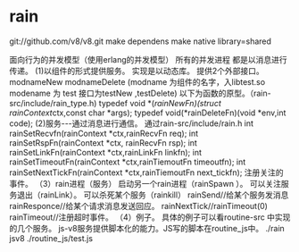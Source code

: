 rain
====
git://github.com/v8/v8.git
make dependens
make native library=shared

面向行为的并发模型（使用erlang的并发模型）
所有的并发进程 都是以消息进行传递。
(1)以组件的形式提供服务。
	实现是以动态库。
	提供2个外部接口。
	modnameNew modnameDelete 
	(modname 为组件的名字，入libtest.so modename 为 test 接口为testNew ,testDelete)
	以下为函数的原型。（rain-src/include/rain_type.h)
	typedef void *(*rainNewFn)(struct rainContext*ctx,const char *args);
	typedef void(*rainDeleteFn)(void *env,int code);
(2)服务---通过消息进行通信。
	通过rain-src/include/rain.h
	int rainSetRecvfn(rainContext *ctx,rainRecvFn req);
	int rainSetRspFn(rainContext *ctx, rainRecvFn rsp);
	int rainSetLinkFn(rainContext *ctx,rainLinkFn linkfn);
	int rainSetTimeoutFn(rainContext *ctx,rainTiemoutFn timeoutfn);
	int rainSetNextTickFn(rainContext *ctx,rainTiemoutFn next_tickfn);
	注册关注的事件。
（3）rain进程（服务）
	启动另一个rain进程（rainSpawn ）。
	可以关注服务退出（rainLink）。
	可以杀死某个服务（rainkill）
	rainSend//给某个服务发消息
	rainResponce//给某个请求消息发送回应。
	rainNextTick//rainTimeout(0)
	rainTimeout//注册超时事件。
（4）例子。
具体的例子可以看routine-src 中实现的几个服务。
js-v8服务提供脚本化的能力。JS写的脚本在routine_js中。
./rain jsv8 ./routine_js/test.js